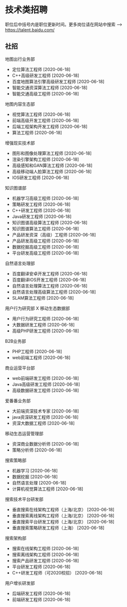 # 技术类招聘

职位后中括号内是职位更新时间。更多岗位请在网站中搜索 --> https://talent.baidu.com/

## 社招

地图出行业务部

- 定位算法工程师 [2020-06-18]
- C++高级研发工程师 [2020-06-18]
- 百度地图算法引擎高级研发工程师 [2020-06-18]
- 智能交通资深算法工程师 [2020-06-18]
- 智能交通高级工程师 [2020-06-18]

地图内容生态部

- 视觉算法工程师 [2020-06-18]
- 前端高级开发工程师 [2020-06-18]
- 后端工程架构开发工程师 [2020-06-18]
- 算法工程师 [2020-06-18]

增强现实技术部

- 图形和图像处理算法工程师 [2020-06-18]
- 渲染引擎架构工程师 [2020-06-18]
- 高级感知和GAN算法工程师 [2020-06-18]
- 高级移动端人脸算法工程师 [2020-06-18]
- IOS研发工程师 [2020-06-18]

知识图谱部

- 机器学习高级工程师 [2020-06-18]
- 策略研发工程师 [2020-06-18]
- C++研发工程师 [2020-06-18]
- Java研发工程师 [2020-06-18]
- 知识图谱高级算法工程师 [2020-06-18]
- 知识图谱算法工程师 [2020-06-18]
- 产品研发资深（高级）工程师 [2020-06-18]
- 产品研发高级工程师 [2020-06-18]
- 数据挖掘高级工程师 [2020-06-18]
- 平台研发高级工程师 [2020-06-18]

自然语言处理部

- 百度翻译安卓开发工程师 [2020-06-18]
- 百度翻译IOS开发工程师 [2020-06-18]
- 自然语言处理算法工程师 [2020-06-18]
- 自然语言处理高级算法工程师 [2020-06-18]
- SLAM算法工程师 [2020-06-18]

用户行为研究部 X 移动生态数据部

- 用户行为研究工程师 [2020-06-18]
- 大数据研发工程师 [2020-06-18]
- 高级PHP研发工程师 [2020-06-18]

B2B业务部

- PHP工程师 [2020-06-18]
- web前端工程师 [2020-06-18]

商业运营平台部

- web前端研发工程师 [2020-06-18]
- Java高级研发工程师 [2020-06-18]
- 高级数据研发工程师 [2020-06-18]

爱番番业务部

- 大前端资深技术专家 [2020-06-18]
- java资深研发工程师 [2020-06-18]
- 资深大数据工程师 [2020-06-18]

移动生态运营管理部

- 资深商业数据分析师 [2020-06-18]
- 策略分析师 [2020-06-18]

搜索策略部

- 机器学习 [2020-06-18]
- 数据挖掘 [2020-06-18]
- 自然语言处理 [2020-06-18]
- 计算机视觉算法工程师 [2020-06-18]

搜索技术平台研发部

- 垂直搜索在线架构工程师（上海/北京） [2020-06-18]
- 垂直搜索离线架构工程师（上海/北京） [2020-06-18]
- 垂直搜索平台研发工程师（上海/北京） [2020-06-18]
- 垂直搜索策略研发工程师（上海） [2020-06-18]

搜索架构部

- 搜索在线架构工程师 [2020-06-18]
- 搜索离线架构工程师 [2020-06-18]
- 搜索产品研发工程师 [2020-06-18]
- 平台研发工程师 [2020-06-18]
- C++研发工程师（可2020校招） [2020-06-18]

用户增长研发部

- 后端研发工程师 [2020-06-18]
- 前端研发工程师 [2020-06-18]
